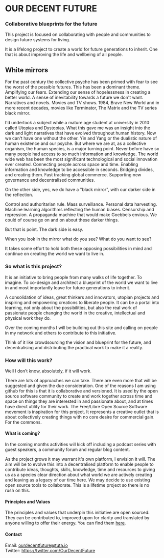 # OUR DECENT FUTURE

### Collaborative blueprints for the future

This project is focused on collaborating with people and communities to design future systems for living.

It is a lifelong project to create a world for future generations to inherit. One that is about improving the life and wellbeing of all people. 


## White mirrors

For the past century the collective psyche has been primed with fear to see the worst of the possible futures. This has been a dominant theme. Amplifying our fears. Extending our sense of hopelessness in creating a better world. A sense of inevitability towards a future we don't want. Narratives and novels. Movies and TV shows. 1984, Brave New World and in more recent decades, movies like Terminator, The Matrix and the TV series black mirror. 

I'd undertook a subject while a mature age student at university in 2010 called Utopias and Dystopias. What this gave me was an insight into the dark and light narratives that have evolved throughout human history. Now we can't have one without the other. Yin and Yang or the dualistic nature of human existence and our psyche. But where we are at, as a collective organism, the human species, is a major turning point. Never before have so many people had access to so much information and knowledge. The world wide web has been the most significant technological and social innovation ever created. Connecting people across space and time. Enabling information and knowledge to be accessible in seconds. Bridging divides, and creating them. Fast tracking global commerce. Supporting new governance and decentralised communities.

On the other side, yes, we do have a "black mirror", with our darker side in the reflection. 

Control and authoritarian rule. Mass surveillance. Personal data harvesting. Machine learning algorithms reflecting the human biases. Censorship and repression. A propaganda machine that would make Goebbels envious. We could of course go on and on about these darker things.

But that is point. The dark side is easy. 

When you look in the mirror what do you see? 
What do you want to see?

It takes some effort to hold both these opposing possibilities in mind and continue on creating the world we want to live in.

### So what is this project?

It is an initiative to bring people from many walks of life together. To imagine. To co-design and architect a blueprint of the world we want to live in and most importantly leave for future generations to inherit. 

A consolidation of ideas, great thinkers and innovators, utopian projects and inspiring and empowering creations to liberate people. It can be a portal into learning, not only about the possibilities, but also the real work of passionate people changing the world in the creative, intellectual and physical work they do.

Over the coming months I will be building out this site and calling on people in my network and others to contribute to this initiative.

Think of it like crowdsourcing the vision and blueprint for the future, and decentralising and distributing the practical work to make it a reality.

### How will this work?
Well I don't know, absolutely, if it will work. 

There are lots of approaches we can take. There are even more that will be suggested and given the due consideration. One of the reasons I am using github for this is that it is collaborative and versioned. It is used by the open source software community to create and work together across time and space on things they are interested in and passionate about, and at times have direct utility for their work. The Free/Libre Open Source Software movement is inspiration for this project. It represents a creative outlet that is about collectively creating things with no core desire for commercial gain. For the commons. 


#### What is coming?
In the coming months activities will kick off including a podcast series with guest speakers, a community forum and regular blog content. 

As the project grows it may warrant it's own platform, I envision it will. The aim will be to evolve this into a decentralised platform to enable people to contribute ideas, thoughts, skills, knowledge, time and resources to giving us as a species clear direction about what world we are actively creating and leaving as a legacy of our time here. We may decide to use existing open source tools to collaborate. This is a lifetime project so there is no rush on this. 

#### Principles and Values
The principles and values that underpin this initiative are open sourced. They can be contributed to, improved upon for clarity and translated by anyone willing to offer their energy. You can find them [here](our-decent-future/principles-and-value.md). 


#### Contact
Email: ourdecentfuture@tuta.io
<br>
Twitter: https://twitter.com/OurDecentFuture


